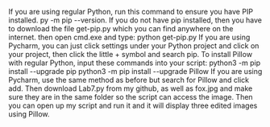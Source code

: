 If you are using regular Python, run this command to ensure you have PIP
installed. py -m pip --version. If you do not have pip installed, then
you have to download the file get-pip.py which you can find anywhere on
the internet. then open cmd.exe and type: python get-pip.py If you are
using Pycharm, you can just click settings under your Python project and
click on your project, then click the little + symbol and search pip. To
install Pillow with regular Python, input these commands into your
script: python3 -m pip install --upgrade pip python3 -m pip install
--upgrade Pillow If you are using Pycharm, use the same method as before
but search for Pillow and click add.
Then download Lab7.py from my github, as well as fox.jpg and make sure they are in the same folder so the script can access the image.
Then you can open up my script and
run it and it will display three edited images using Pillow.
